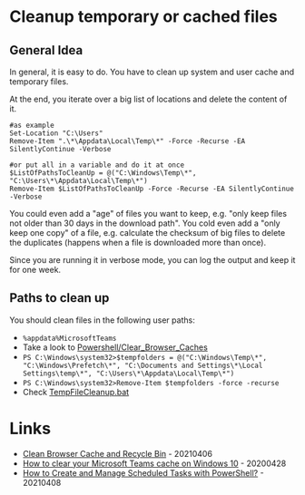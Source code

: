 # Cleanup temporary or cached files

## General Idea

In general, it is easy to do.
You have to clean up system and user cache and temporary files.

At the end, you iterate over a big list of locations and delete the content of it.

```
#as example
Set-Location "C:\Users"
Remove-Item ".\*\Appdata\Local\Temp\*" -Force -Recurse -EA SilentlyContinue -Verbose

#or put all in a variable and do it at once
$ListOfPathsToCleanUp = @("C:\Windows\Temp\*", "C:\Users\*\Appdata\Local\Temp\*")
Remove-Item $ListOfPathsToCleanUp -Force -Recurse -EA SilentlyContinue -Verbose
```

You could even add a "age" of files you want to keep, e.g. "only keep files not older than 30 days in the download path".
You cold even add a "only keep one copy" of a file, e.g. calculate the checksum of big files to delete the duplicates (happens when a file is downloaded more than once).

Since you are running it in verbose mode, you can log the output and keep it for one week.

## Paths to clean up

You should clean files in the following user paths:

* `%appdata%MicrosoftTeams`
* Take a look to [Powershell/Clear_Browser_Caches](https://github.com/lemtek/Powershell/blob/master/Clear_Browser_Caches)
* `PS C:\Windows\system32>$tempfolders = @("C:\Windows\Temp\*", "C:\Windows\Prefetch\*", "C:\Documents and Settings\*\Local Settings\temp\*", "C:\Users\*\Appdata\Local\Temp\*")`
* `PS C:\Windows\system32>Remove-Item $tempfolders -force -recurse`
* Check [TempFileCleanup.bat](https://github.com/bmrf/tron/blob/master/resources/stage_1_tempclean/tempfilecleanup/TempFileCleanup.bat)

# Links

* [Clean Browser Cache and Recycle Bin](https://github.com/Bromeego/Clean-Temp-Files) - 20210406
* [How to clear your Microsoft Teams cache on Windows 10](https://www.onmsft.com/how-to/how-to-clear-your-microsoft-teams-cache-on-windows-10) - 20200428
* [How to Create and Manage Scheduled Tasks with PowerShell?](http://woshub.com/how-to-create-scheduled-task-using-powershell/) - 20210408
